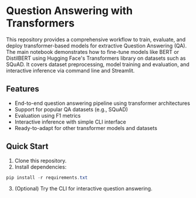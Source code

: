# Question Answering with Transformers

This repository provides a comprehensive workflow to train, evaluate, and deploy transformer-based models for extractive Question Answering (QA). The main notebook demonstrates how to fine-tune models like BERT or DistilBERT using Hugging Face's Transformers library on datasets such as SQuAD. It covers dataset preprocessing, model training and evaluation, and interactive inference via command line and Streamlit.

## Features

- End-to-end question answering pipeline using transformer architectures
- Support for popular QA datasets (e.g., SQuAD)
- Evaluation using F1 metrics
- Interactive inference with simple CLI interface
- Ready-to-adapt for other transformer models and datasets

## Quick Start

1. Clone this repository.
2. Install dependencies:
```powershell
pip install -r requirements.txt
```
3. (Optional) Try the CLI for interactive question answering.

